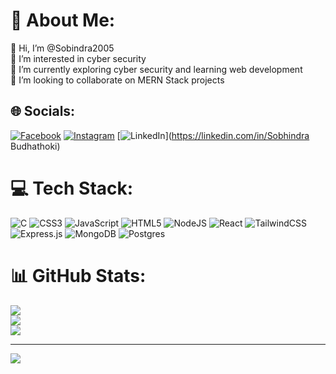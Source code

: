 # 💫 About Me:
👋 Hi, I’m @Sobindra2005<br>👀 I’m interested in cyber security<br>🌱 I’m currently exploring cyber security and learning web development<br>💞️ I’m looking to collaborate on MERN Stack projects


## 🌐 Socials:
[![Facebook](https://img.shields.io/badge/Facebook-%231877F2.svg?logo=Facebook&logoColor=white)](https://facebook.com/sobindra.budhathoki) [![Instagram](https://img.shields.io/badge/Instagram-%23E4405F.svg?logo=Instagram&logoColor=white)](https://instagram.com/sobindra_budhathoki) [![LinkedIn](https://img.shields.io/badge/LinkedIn-%230077B5.svg?logo=linkedin&logoColor=white)](https://linkedin.com/in/Sobhindra Budhathoki) 

# 💻 Tech Stack:
![C](https://img.shields.io/badge/c-%2300599C.svg?style=for-the-badge&logo=c&logoColor=white) ![CSS3](https://img.shields.io/badge/css3-%231572B6.svg?style=for-the-badge&logo=css3&logoColor=white) ![JavaScript](https://img.shields.io/badge/javascript-%23323330.svg?style=for-the-badge&logo=javascript&logoColor=%23F7DF1E) ![HTML5](https://img.shields.io/badge/html5-%23E34F26.svg?style=for-the-badge&logo=html5&logoColor=white) ![NodeJS](https://img.shields.io/badge/node.js-6DA55F?style=for-the-badge&logo=node.js&logoColor=white) ![React](https://img.shields.io/badge/react-%2320232a.svg?style=for-the-badge&logo=react&logoColor=%2361DAFB) ![TailwindCSS](https://img.shields.io/badge/tailwindcss-%2338B2AC.svg?style=for-the-badge&logo=tailwind-css&logoColor=white) ![Express.js](https://img.shields.io/badge/express.js-%23404d59.svg?style=for-the-badge&logo=express&logoColor=%2361DAFB) ![MongoDB](https://img.shields.io/badge/MongoDB-%234ea94b.svg?style=for-the-badge&logo=mongodb&logoColor=white) ![Postgres](https://img.shields.io/badge/postgres-%23316192.svg?style=for-the-badge&logo=postgresql&logoColor=white)
# 📊 GitHub Stats:
![](https://github-readme-stats.vercel.app/api?username=Sobhindra2005&theme=dark&hide_border=false&include_all_commits=false&count_private=false)<br/>
![](https://github-readme-streak-stats.herokuapp.com/?user=Sobhindra2005&theme=dark&hide_border=false)<br/>
![](https://github-readme-stats.vercel.app/api/top-langs/?username=Sobhindra2005&theme=dark&hide_border=false&include_all_commits=false&count_private=false&layout=compact)

---
[![](https://visitcount.itsvg.in/api?id=Sobhindra2005&icon=0&color=0)](https://visitcount.itsvg.in)

<!-- Proudly created with GPRM ( https://gprm.itsvg.in ) -->
